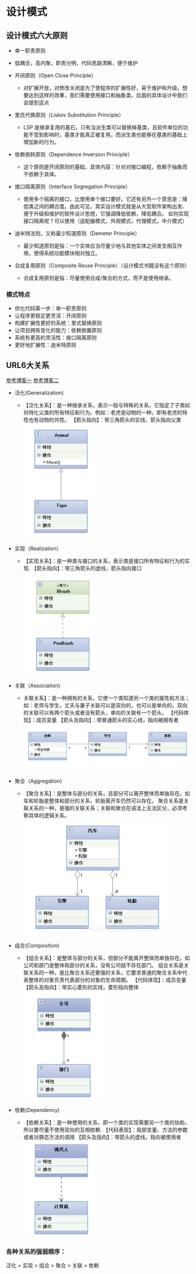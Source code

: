 # 设计模式
## 设计模式六大原则
- 单一职责原则
 * 低耦合，高内聚，职责分明，代码思路清晰，便于维护
- 开闭原则（Open Close Principle）
    * 对扩展开放，对修改关闭是为了使程序的扩展性好，易于维护和升级。想要达到这样的效果，我们需要使用接口和抽象类，后面的具体设计中我们会提到这点
- 里氏代换原则（Liskov Substitution Principle）
	* LSP 是继承复用的基石，只有当派生类可以替换掉基类，且软件单位的功能不受到影响时，基类才能真正被复用，而派生类也能够在基类的基础上增加新的行为。
- 依赖倒转原则（Dependence Inversion Principle）
	* 这个原则是开闭原则的基础，具体内容：针对对接口编程，依赖于抽象而不依赖于具体。
- 接口隔离原则（Interface Segregation Principle）
	* 使用多个隔离的接口，比使用单个接口要好。它还有另外一个意思是：降低类之间的耦合度。由此可见，其实设计模式就是从大型软件架构出发、便于升级和维护的软件设计思想，它强调降低依赖，降低耦合。
	如何实现接口隔离呢？可以使用（适配器模式，外观模式，代理模式，中介模式）
- 迪米特法则，又称最少知道原则（Demeter Principle）
	* 最少知道原则是指：一个实体应当尽量少地与其他实体之间发生相互作用，使得系统功能模块相对独立。

- 合成复用原则（Composite Reuse Principle）（设计模式书籍没有这个原则）
	* 合成复用原则是指：尽量使用合成/聚合的方式，而不是使用继承。

### 模式特点
- 优化代码第一步：单一职责原则
- 让程序更稳定更灵活：开闭原则
- 构建扩展性更好的系统：里式替换原则
- 让项目拥有变化的能力：依赖倒置原则
- 系统有更高的灵活性：接口隔离原则
- 更好地扩展性：迪米特原则

## URL6大关系

  [参考博客一](https://www.runoob.com)
  [参考博客二](https://blog.csdn.net/mike_caoyong/article/details/42563867)
 
- 泛化(Generalization)
	* 【泛化关系】：是一种继承关系，表示一般与特殊的关系，它指定了子类如何特化父类的所有特征和行为。例如：老虎是动物的一种，即有老虎的特性也有动物的共性。
		【箭头指向】：带三角箭头的实线，箭头指向父类
		 ![Generalization UML](https://github.com/bxdcpp/DesignPatterns/blob/master/doc/Generalization.png  "Generalization UML")
		 
- 实现（Realization）
	* 【实现关系】：是一种类与接口的关系，表示类是接口所有特征和行为的实现.
       【箭头指向】：带三角箭头的虚线，箭头指向接口
	    ![Realization UML](https://github.com/bxdcpp/DesignPatterns/blob/master/doc/realization.png  "Realization UML")
- 关联（Association)
	* 关联关系】：是一种拥有的关系，它使一个类知道另一个类的属性和方法；如：老师与学生，丈夫与妻子关联可以是双向的，也可以是单向的。双向的关联可以有两个箭头或者没有箭头，单向的关联有一个箭头。
		【代码体现】：成员变量
		【箭头及指向】：带普通箭头的实心线，指向被拥有者
		![Association UML](https://github.com/bxdcpp/DesignPatterns/blob/master/doc/association.png  "Association UML")
- 聚合（Aggregation）
	* 【聚合关系】：是整体与部分的关系，且部分可以离开整体而单独存在。如车和轮胎是整体和部分的关系，轮胎离开车仍然可以存在。
		聚合关系是关联关系的一种，是强的关联关系；关联和聚合在语法上无法区分，必须考察具体的逻辑关系。
		 ![Aggregation UML](https://github.com/bxdcpp/DesignPatterns/blob/master/doc/aggregation.png  "Aggregation UML")
- 组合(Composition)
	*	【组合关系】：是整体与部分的关系，但部分不能离开整体而单独存在。如公司和部门是整体和部分的关系，没有公司就不存在部门。
			组合关系是关联关系的一种，是比聚合关系还要强的关系，它要求普通的聚合关系中代表整体的对象负责代表部分的对象的生命周期。
			【代码体现】：成员变量
			【箭头及指向】：带实心菱形的实线，菱形指向整体
			 ![Composition UML](https://github.com/bxdcpp/DesignPatterns/blob/master/doc/composition.png  "Composition UML")

- 依赖(Dependency)
	*  【依赖关系】：是一种使用的关系，即一个类的实现需要另一个类的协助，所以要尽量不使用双向的互相依赖.
		【代码表现】：局部变量、方法的参数或者对静态方法的调用
		【箭头及指向】：带箭头的虚线，指向被使用者
		 ![Dependency UML](https://github.com/bxdcpp/DesignPatterns/blob/master/doc/dependency.png  "Dependency UML")
### 各种关系的强弱顺序：
泛化 = 实现 > 组合 > 聚合 > 关联 > 依赖

